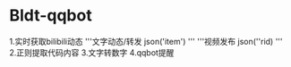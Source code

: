 # Bldt-qqbot
1.实时获取bilibili动态
'''文字动态/转发
json('item')
'''
'''视频发布
json(''rid)
'''
2.正则提取代码内容
3.文字转数字
4.qqbot提醒
